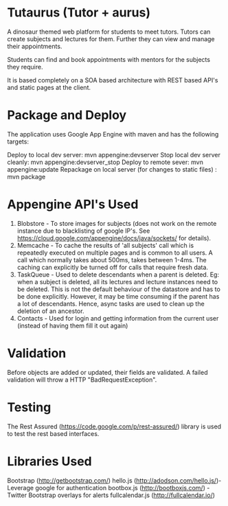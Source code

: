Tutaurus (Tutor + aurus)
=============================

A dinosaur themed web platform for students to meet tutors. 
Tutors can create subjects and lectures for them.
Further they can view and manage their appointments.

Students can find and book appointments with mentors for the subjects they require.

It is based completely on a SOA based architecture with REST based API's and static pages
at the client.

Package and Deploy
=============================
The application uses Google App Engine with maven and has the following targets:

Deploy to local dev server: mvn appengine:devserver
Stop local dev server cleanly: mvn appengine:devserver_stop
Deploy to remote sever: mvn appengine:update
Repackage on local server (for changes to static files) : mvn package


Appengine API's Used
=============================
1) Blobstore - To store images for subjects (does not work on the remote instance due to blacklisting of google IP's. See https://cloud.google.com/appengine/docs/java/sockets/ for details).
2) Memcache - To cache the results of 'all subjects' call which is repeatedly executed on multiple pages and is common to all users. A call which normally takes about 500ms, takes between 1-4ms.
The caching can explicitly be turned off for calls that require fresh data.
3) TaskQueue - Used to delete descendants when a parent is deleted. Eg: when a subject is deleted, all its lectures and lecture instances need to be deleted. This is not the default behaviour of the datastore and has to be done explicitly. However, it may be time consuming if the parent has a lot of descendants. Hence, async tasks are used to clean up the deletion of an ancestor.
4) Contacts - Used for login and getting information from the current user (instead of having them fill it out again)

Validation
=============================
Before objects are added or updated, their fields are validated. A failed validation will throw a HTTP "BadRequestException".

Testing
=============================
The Rest Assured (https://code.google.com/p/rest-assured/) library is used to test the rest based interfaces.

Libraries Used
=============================
Bootstrap (http://getbootstrap.com/)
hello.js (http://adodson.com/hello.js/)- Leverage google for authentication
bootbox.js (http://bootboxjs.com/) - Twitter Bootstrap overlays for alerts
fullcalendar.js (http://fullcalendar.io/)


